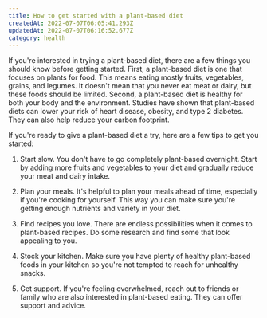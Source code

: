 ```yaml
---
title: How to get started with a plant-based diet
createdAt: 2022-07-07T06:05:41.293Z
updatedAt: 2022-07-07T06:16:52.677Z
category: health
---
```


If you're interested in trying a plant-based diet, there are a few things you should know before getting started. First, a plant-based diet is one that focuses on plants for food. This means eating mostly fruits, vegetables, grains, and legumes. It doesn't mean that you never eat meat or dairy, but these foods should be limited. Second, a plant-based diet is healthy for both your body and the environment. Studies have shown that plant-based diets can lower your risk of heart disease, obesity, and type 2 diabetes. They can also help reduce your carbon footprint.

If you're ready to give a plant-based diet a try, here are a few tips to get you started:

1. Start slow. You don't have to go completely plant-based overnight. Start by adding more fruits and vegetables to your diet and gradually reduce your meat and dairy intake.

2. Plan your meals. It's helpful to plan your meals ahead of time, especially if you're cooking for yourself. This way you can make sure you're getting enough nutrients and variety in your diet.

3. Find recipes you love. There are endless possibilities when it comes to plant-based recipes. Do some research and find some that look appealing to you.

4. Stock your kitchen. Make sure you have plenty of healthy plant-based foods in your kitchen so you're not tempted to reach for unhealthy snacks.

5. Get support. If you're feeling overwhelmed, reach out to friends or family who are also interested in plant-based eating. They can offer support and advice.
